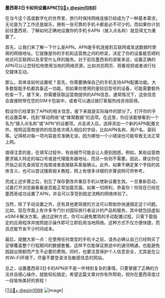**墨西哥3日卡如何设置APN[[TG💪+ @esim1088](https://t.me/s/esim1088)]**

在当今这个高度数字化的世界里，旅行时保持网络连接已经成为了一种基本需求。无论是为了工作还是娱乐，拥有一张可靠的手机卡都是必不可少的。而如果你计划前往墨西哥，了解如何正确地设置你的手机卡APN（接入点名称）就显得尤为重要了。

首先，让我们来了解一下什么是APN。APN是手机连接到互联网或发送数据时使用的网络地址。它就像是你的手机和运营商之间的桥梁，决定了你的设备能否顺利地访问互联网以及享受什么样的服务。对于前往墨西哥的游客来说，设置正确的APN可以让您轻松地使用当地的网络资源，比如浏览网页、观看视频或者进行社交媒体互动。

那么，具体该如何设置呢？首先，你需要确保自己的手机支持APN配置功能。大多数智能手机都具备这一功能，但如果你使用的是较旧型号的设备，可能需要额外检查一下。接下来，你需要获取运营商提供的APN信息。通常情况下，这些信息会直接附带在您的SIM卡包装中，或者可以通过拨打客服热线咨询获得。

假设你已经拿到了APN的相关信息，接下来就是实际操作的部分了。打开你的手机设置菜单，找到“移动网络”或“蜂窝数据”的选项。在这里，你应该能够看到一个名为“接入点名称”或“APN”的设置项。点击进入后，选择添加一个新的APN配置文件。按照运营商提供的信息依次填入相应的字段，比如APN名称、用户名、密码等。记得核对每一项内容是否准确无误，因为哪怕一个小错误也可能导致无法正常上网。

值得注意的是，在填写过程中，有些细节可能会让人感到困惑。例如，某些运营商要求输入特定的端口号或是代理服务器地址，而另一些则不需要。因此，建议你在开始之前先查阅官方指南或者直接联系客服确认。此外，如果不确定某个字段的具体含义，也可以尝试搜索相关教程，网上有很多详细的步骤说明可供参考。

完成上述步骤之后，别忘了保存更改并重启手机以使新设置生效。一旦重新启动，试着打开浏览器看看是否能正常加载页面。如果一切顺利，恭喜你！你现在已经在墨西哥成功设置了APN，并且可以享受到稳定流畅的网络体验了。

当然，除了手动设置之外，还有其他更简便的方法可以帮助你快速搞定这个问题。比如，现在市面上有许多专门针对国际旅行者设计的产品和服务，其中就包括虚拟eSIM卡解决方案。通过这种方式，你可以避免繁琐的手动配置过程，只需下载指定的应用程序并按照提示操作即可立即启用当地网络。这种方式不仅方便快捷，而且还能节省不少时间成本。

最后，提醒大家一点：在使用任何类型的手机卡之前，请务必确认自己已经购买了足够覆盖整个行程期间的数据套餐。这样不仅能保证旅途中的通讯畅通，也能避免因超出限额而产生不必要的费用。同时，也要注意保护个人信息安全，尤其是在公共Wi-Fi环境下，尽量不要登录涉及敏感信息的网站。

总之，设置墨西哥3日卡的APN并不是一件特别复杂的事情，只要掌握了正确的方法并且细心操作，就能轻松搞定。希望这篇文章对你有所帮助，祝你在墨西哥度过一段愉快美好的旅程！

[[TG💪+ @esim1088](https://t.me/s/esim1088) ![Image](https://i.postimg.cc/4NQfJmqS/Snipaste-2025-05-13-00-14-12.png)]